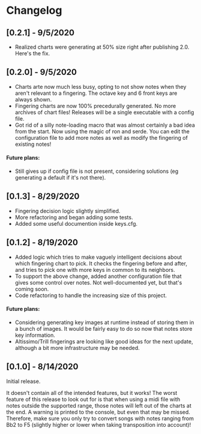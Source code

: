 # Changelog

## [0.2.1] - 9/5/2020

- Realized charts were generating at 50% size right after publishing 2.0. Here's the fix.

## [0.2.0] - 9/5/2020

- Charts arte now much less busy, opting to not show notes when they aren't relevant to a fingering. The octave key and 6 front keys are always shown.
- Fingering charts are now 100% precedurally generated. No more archives of chart files! Releases will be a single executable with a config file.
- Got rid of a silly note-loading macro that was almost certainly a bad idea from the start. Now using the magic of ron and serde. You can edit the configuration file to add more notes as well as modify the fingering of existing notes!

#### Future plans:
- Still gives up if config file is not present, considering solutions (eg generating a default if it's not there).

## [0.1.3] - 8/29/2020

- Fingering decision logic slightly simplified.
- More refactoring and began adding some tests.
- Added some useful documention inside keys.cfg.

## [0.1.2] - 8/19/2020

- Added logic which tries to make vaguely intelligent decisions about which fingering chart to pick. It checks the fingering before and after,
and tries to pick one with more keys in common to its neighbors.
- To support the above change, added another configuration file that gives some control over notes. Not well-documented yet, but that's coming soon.
- Code refactoring to handle the increasing size of this project.

#### Future plans:

- Considering generating key images at runtime instead of storing them in a bunch of images. It would be fairly easy to do so now that notes store key information.
- Altissimo/Trill fingerings are looking like good ideas for the next update, although a bit more infrastructure may be needed.

## [0.1.0] - 8/14/2020

Initial release.

It doesn't contain all of the intended features, but it works! The worst feature of this release to look out for is that when using a midi file with notes outside the supported range, those notes will left out of the charts at the end. A warning is printed to the console, but even that may be missed. Therefore, make sure you only try to convert songs with notes ranging from Bb2 to F5 (slightly higher or lower when taking transposition into account)!